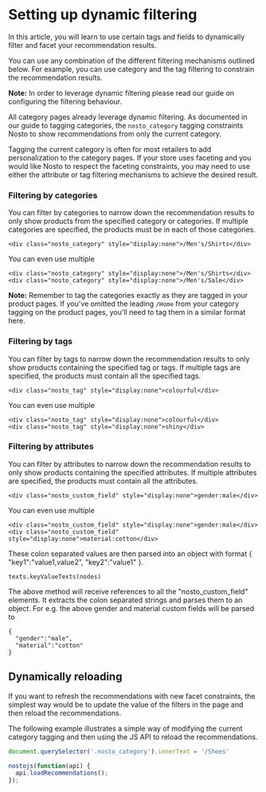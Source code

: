 # Setting up dynamic filtering

In this article, you will learn to use certain tags and fields to dynamically filter and facet your recommendation results.

You can use any combination of the different filtering mechanisms outlined below. For example, you can use category and the tag filtering to constrain the recommendation results.

**Note:** In order to leverage dynamic filtering please read our guide on configuring the filtering behaviour.

All category pages already leverage dynamic filtering. As documented in our guide to tagging categories, the `nosto_category` tagging constraints Nosto to show recommendations from only the current category.

Tagging the current category is often for most retailers to add personalization to the category pages. If your store uses faceting and you would like Nosto to respect the faceting constraints, you may need to use either the attribute or tag filtering mechanisms to achieve the desired result.

### **Filtering by categories**

You can filter by categories to narrow down the recommendation results to only show products from the specified category or categories. If multiple categories are specified, the products must be in each of those categories.

```markup
<div class="nosto_category" style="display:none">/Men's/Shirts</div>
```

You can even use multiple

```markup
<div class="nosto_category" style="display:none">/Men's/Shirts</div>
<div class="nosto_category" style="display:none">/Men's/Sale</div>
```

**Note:** Remember to tag the categories exactly as they are tagged in your product pages. If you've omitted the leading `/Home` from your category tagging on the product pages, you'll need to tag them in a similar format here.

### Filtering by tags

You can filter by tags to narrow down the recommendation results to only show products containing the specified tag or tags. If multiple tags are specified, the products must contain all the specified tags.

```markup
<div class="nosto_tag" style="display:none">colourful</div>
```

You can even use multiple

```markup
<div class="nosto_tag" style="display:none">colourful</div>
<div class="nosto_tag" style="display:none">shiny</div>
```

### Filtering by attributes

You can filter by attributes to narrow down the recommendation results to only show products containing the specified attributes. If multiple attributes are specified, the products must contain all the attributes.

```markup
<div class="nosto_custom_field" style="display:none">gender:male</div>
```

You can even use multiple

```markup
<div class="nosto_custom_field" style="display:none">gender:male</div>
<div class="nosto_custom_field" style="display:none">material:cotton</div>
```

These colon separated values are then parsed into an object with format { "key1":"value1,value2", "key2":"value1" }.

```markup
texts.keyValueTexts(nodes)
```

The above method will receive references to all the "nosto\_custom\_field" elements. It extracts the colon separated strings and parses them to an object. For e.g. the above gender and material custom fields will be parsed to

```markup
{
  "gender":"male",
  "material":"cotton"
}
```

## Dynamically reloading

If you want to refresh the recommendations with new facet constraints, the simplest way would be to update the value of the filters in the page and then reload the recommendations.

The following example illustrates a simple way of modifying the current category tagging and then using the JS API to reload the recommendations.

```javascript
document.querySelector('.nosto_category').innerText = '/Shoes'

nostojs(function(api) {
  api.loadRecommendations();
});
```

